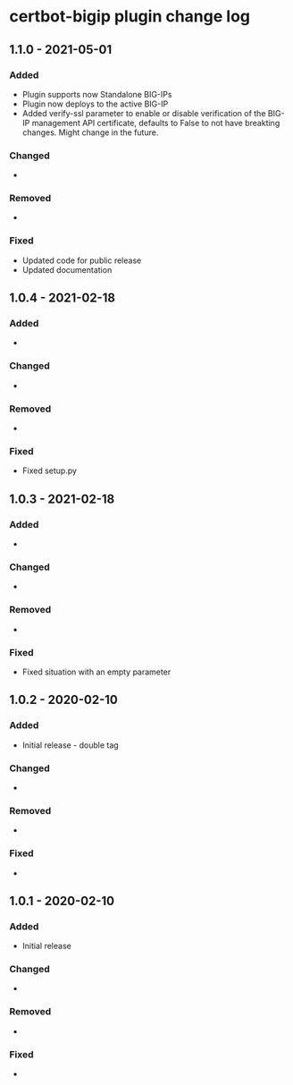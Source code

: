 # certbot-bigip plugin change log

## 1.1.0 - 2021-05-01

### Added

- Plugin supports now Standalone BIG-IPs
- Plugin now deploys to the active BIG-IP
- Added verify-ssl parameter to enable or disable verification of the BIG-IP management API certificate, defaults to False to not have breakting changes. Might change in the future.

### Changed

-

### Removed

-

### Fixed

- Updated code for public release
- Updated documentation

## 1.0.4 - 2021-02-18

### Added

-

### Changed

-

### Removed

-

### Fixed

- Fixed setup.py

## 1.0.3 - 2021-02-18

### Added

-

### Changed

-

### Removed

-

### Fixed

- Fixed situation with an empty parameter

## 1.0.2 - 2020-02-10

### Added

- Initial release - double tag

### Changed

-

### Removed

-

### Fixed

-

## 1.0.1 - 2020-02-10

### Added

- Initial release

### Changed

-

### Removed

-

### Fixed

-

